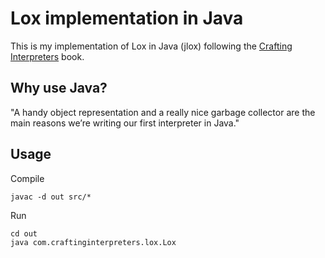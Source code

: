 # Lox implementation in Java

This is my implementation of Lox in Java (jlox) following the [Crafting Interpreters](https://craftinginterpreters.com/contents.html) book.

## Why use Java?

"A handy object representation and a really nice garbage collector are the main reasons we’re writing
our first interpreter in Java."

## Usage

Compile
```
javac -d out src/*
```

Run
```
cd out
java com.craftinginterpreters.lox.Lox
```


